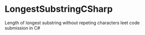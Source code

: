 # LongestSubstringCSharp
Length of longest substring without repeting characters leet code submission in C#

